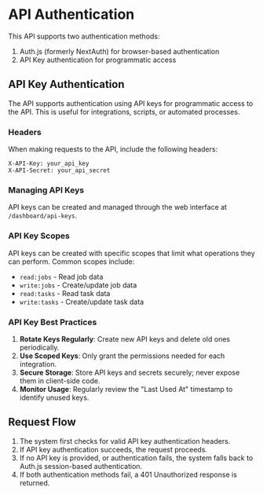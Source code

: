 # API Authentication

This API supports two authentication methods:

1. Auth.js (formerly NextAuth) for browser-based authentication
2. API Key authentication for programmatic access

## API Key Authentication

The API supports authentication using API keys for programmatic access to the API. This is useful for integrations, scripts, or automated processes.

### Headers

When making requests to the API, include the following headers:

```
X-API-Key: your_api_key
X-API-Secret: your_api_secret
```

### Managing API Keys

API keys can be created and managed through the web interface at `/dashboard/api-keys`.

### API Key Scopes

API keys can be created with specific scopes that limit what operations they can perform. Common scopes include:

- `read:jobs` - Read job data
- `write:jobs` - Create/update job data
- `read:tasks` - Read task data
- `write:tasks` - Create/update task data

### API Key Best Practices

1. **Rotate Keys Regularly**: Create new API keys and delete old ones periodically.
2. **Use Scoped Keys**: Only grant the permissions needed for each integration.
3. **Secure Storage**: Store API keys and secrets securely; never expose them in client-side code.
4. **Monitor Usage**: Regularly review the "Last Used At" timestamp to identify unused keys.

## Request Flow

1. The system first checks for valid API key authentication headers.
2. If API key authentication succeeds, the request proceeds.
3. If no API key is provided, or authentication fails, the system falls back to Auth.js session-based authentication.
4. If both authentication methods fail, a 401 Unauthorized response is returned.
